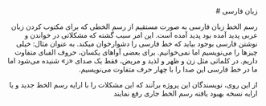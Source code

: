 <div dir="rtl">
زبان فارسی #

رسم الخط زبان فارسی به صورت مستقیم از رسم الخطی که برای مکتوب کردن زبان عربی پدید آمده بود پدید آمده است. این امر سبب گشته که مشکلاتی در خواندن و نوشتن فارسی بوجود بیاید که خط فارسی را دشوارخوان میکند.
به عنوان مثال:
خیلی چیزها را می‌نویسیم اما نمی‌خوانیم.
برای بعضی آواهای یکسان، حروف الفبای متفاوت داریم.
در کلماتی مثل زن و ظهر و لذید و مریض، فقط یک صدای «ز» شنیده می‌شود اما ما در خط فارسی این صدا را با چهار حرف متفاوت می‌نویسیم.

از این روی، نویسندگان این پروژه برآنند که این مشکلات را با ارایه رسم الخط جدید و یا ارایه نسخه بهبود یافته رسم الخط جاری رفع نمایند

</div>

